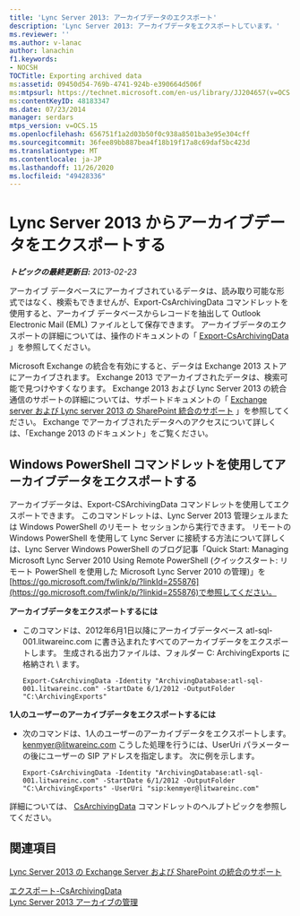 ```yaml
---
title: 'Lync Server 2013: アーカイブデータのエクスポート'
description: 'Lync Server 2013: アーカイブデータをエクスポートしています。'
ms.reviewer: ''
ms.author: v-lanac
author: lanachin
f1.keywords:
- NOCSH
TOCTitle: Exporting archived data
ms:assetid: 09450d54-769b-4741-924b-e390664d506f
ms:mtpsurl: https://technet.microsoft.com/en-us/library/JJ204657(v=OCS.15)
ms:contentKeyID: 48183347
ms.date: 07/23/2014
manager: serdars
mtps_version: v=OCS.15
ms.openlocfilehash: 656751f1a2d03b50f0c938a8501ba3e95e304cff
ms.sourcegitcommit: 36fee89bb887bea4f18b19f17a8c69daf5bc423d
ms.translationtype: MT
ms.contentlocale: ja-JP
ms.lasthandoff: 11/26/2020
ms.locfileid: "49428336"
---
```

# <a name="exporting-archived-data-from-lync-server-2013"></a>Lync Server 2013 からアーカイブデータをエクスポートする

<div data-xmlns="http://www.w3.org/1999/xhtml">

<div class="topic" data-xmlns="http://www.w3.org/1999/xhtml" data-msxsl="urn:schemas-microsoft-com:xslt" data-cs="https://msdn.microsoft.com/">

<div data-asp="https://msdn2.microsoft.com/asp">



</div>

<div id="mainSection">

<div id="mainBody">

<span> </span>

_**トピックの最終更新日:** 2013-02-23_

アーカイブ データベースにアーカイブされているデータは、読み取り可能な形式ではなく、検索もできませんが、Export-CsArchivingData コマンドレットを使用すると、アーカイブ データベースからレコードを抽出して Outlook Electronic Mail (EML) ファイルとして保存できます。 アーカイブデータのエクスポートの詳細については、操作のドキュメントの「 [Export-CsArchivingData](https://docs.microsoft.com/powershell/module/skype/Export-CsArchivingData) 」を参照してください。

Microsoft Exchange の統合を有効にすると、データは Exchange 2013 ストアにアーカイブされます。 Exchange 2013 でアーカイブされたデータは、検索可能で見つけやすくなります。 Exchange 2013 および Lync Server 2013 の統合通信のサポートの詳細については、サポートドキュメントの「 [Exchange server および Lync server 2013 の SharePoint 統合のサポート](lync-server-2013-exchange-and-sharepoint-integration-support.md) 」を参照してください。 Exchange でアーカイブされたデータへのアクセスについて詳しくは、「Exchange 2013 のドキュメント」をご覧ください。

<div>

## <a name="exporting-archiving-data-by-using-windows-powershell-cmdlets"></a>Windows PowerShell コマンドレットを使用してアーカイブデータをエクスポートする

アーカイブデータは、Export-CSArchivingData コマンドレットを使用してエクスポートできます。 このコマンドレットは、Lync Server 2013 管理シェルまたは Windows PowerShell のリモート セッションから実行できます。 リモートの Windows PowerShell を使用して Lync Server に接続する方法について詳しくは、Lync Server Windows PowerShell のブログ記事「Quick Start: Managing Microsoft Lync Server 2010 Using Remote PowerShell (クイックスタート: リモート PowerShell を使用した Microsoft Lync Server 2010 の管理)」を[https://go.microsoft.com/fwlink/p/?linkId=255876](https://go.microsoft.com/fwlink/p/?linkid=255876)で参照してください。

**アーカイブデータをエクスポートするには**

  - このコマンドは、2012年6月1日以降にアーカイブデータベース atl-sql-001.litwareinc.com に書き込まれたすべてのアーカイブデータをエクスポートします。 生成される出力ファイルは、フォルダー C: ArchivingExports に格納され \\ ます。
    
        Export-CsArchivingData -Identity "ArchivingDatabase:atl-sql-001.litwareinc.com" -StartDate 6/1/2012 -OutputFolder "C:\ArchivingExports"

**1人のユーザーのアーカイブデータをエクスポートするには**

  - 次のコマンドは、1人のユーザーのアーカイブデータをエクスポートします。 kenmyer@litwareinc.com こうした処理を行うには、UserUri パラメーターの後にユーザーの SIP アドレスを指定します。 次に例を示します。
    
        Export-CsArchivingData -Identity "ArchivingDatabase:atl-sql-001.litwareinc.com" -StartDate 6/1/2012 -OutputFolder "C:\ArchivingExports" -UserUri "sip:kenmyer@litwareinc.com"

詳細については、 [CsArchivingData](https://docs.microsoft.com/powershell/module/skype/Export-CsArchivingData) コマンドレットのヘルプトピックを参照してください。

</div>

<div>

## <a name="see-also"></a>関連項目


[Lync Server 2013 の Exchange Server および SharePoint の統合のサポート](lync-server-2013-exchange-and-sharepoint-integration-support.md)  


[エクスポート-CsArchivingData](https://docs.microsoft.com/powershell/module/skype/Export-CsArchivingData)  
[Lync Server 2013 アーカイブの管理](lync-server-2013-managing-archiving.md)  
  

</div>

</div>

<span> </span>

</div>

</div>

</div>

